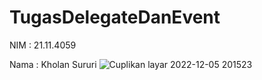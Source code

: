 # TugasDelegateDanEvent
NIM  : 21.11.4059

Nama : Kholan Sururi
![Cuplikan layar 2022-12-05 201523](https://user-images.githubusercontent.com/88224028/205646552-9425d1df-4b92-436a-8c38-c1775937bee1.png)
